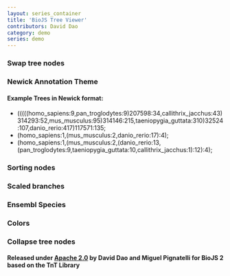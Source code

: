 ```yaml
---
layout: series_container
title: 'BioJS Tree Viewer'
contributors: David Dao
category: demo
series: demo
---
```

<meta charset="utf-8">

<div id="body">
  <!-- D3.js -->
  <script src="http://d3js.org/d3.v3.min.js"></script>

  <!-- BioJS 2.0 Component -->
  <!-- link rel="stylesheet" href="biojs-vis-tree/tnt.css" type="text/css" /-->
  <script src="http://daviddao.de/biojs-vis-tree.min.js"></script>

  <!-- Tree.js -->
  <script src="biojs-vis-tree/snippets/swap_nodes/swap_nodes.js"></script>

  <h3>Swap tree nodes</h3>
  <div id="1"></div>

  <script>
    (function() {
    var tree_vis = biojs.vis.tree.tree()
    var theme = tnt_theme_tree_swap_nodes();
    theme(tree_vis, document.getElementById("1"));
    }());
  </script>

  <!-- Tree.js -->
  <script src="biojs-vis-tree/snippets/newick_input/newick_input.js"></script>

  <h3>Newick Annotation Theme</h3>
  <div id="2"></div>

  <script>
    //var options = ["A","B","C","D"];

    //Choose the overall layout ta
    var ta = biojs.vis.tree.tree();
    //var theme = tnt_theme().newick("(((human, chimp), mouse))").buttons(options);

    //Use the theme we just generated!
    var theme = tnt_theme();

    theme(ta,document.getElementById('2'));

  </script>

<p>
  <h4>Example Trees in Newick format: </h4>
  <ul>
  <li>(((((homo_sapiens:9,pan_troglodytes:9)207598:34,callithrix_jacchus:43)314293:52,mus_musculus:95)314146:215,taeniopygia_guttata:310)32524:107,danio_rerio:417)117571:135;
  </li>
  <li>(homo_sapiens:1,(mus_musculus:2,danio_rerio:17):4);
  </li>
  <li>(homo_sapiens:1,(mus_musculus:2,(danio_rerio:13,(pan_troglodytes:9,taeniopygia_guttata:10,callithrix_jacchus:1):12):4);
  </li>
  </ul>

  </p>

  <script src="biojs-vis-tree/snippets/sort_nodes/sort_nodes.js"></script>

  <h3>Sorting nodes</h3>
  <div id="3"></div>

  <script>
    var tree_vis = biojs.vis.tree.tree();
    var theme = sort_tree_theme();
    theme(tree_vis, document.getElementById("3"));
  </script>

  <script src="biojs-vis-tree/snippets/scaled_branches/scaled_branches.js"></script>

  <h3>Scaled branches</h3>
  <div id="4"></div>

  <script>
    (function() {
    var tree_vis = biojs.vis.tree.tree()
    var theme = tnt_theme_tree_scaled_branches();
    theme(tree_vis, document.getElementById("4"));
    }());
  </script>

  <script src="biojs-vis-tree/snippets/ensembl_species/ensembl_species.js"></script>

  <h3>Ensembl Species</h3>
  <div id="5"></div>

  <script>
    (function() {
    var tree_vis = biojs.vis.tree.tree()
    var theme = tnt_theme_tree_ensembl_species();
    theme(tree_vis, document.getElementById("5"));
    }());
  </script>

  <!-- Tree.js -->
  <script src="biojs-vis-tree/snippets/colors/colors.js"></script>

  <h3>Colors</h3>
  <div id="6"></div>

  <script>
    (function() {
    var tree_vis = biojs.vis.tree.tree()
    var theme = tnt_theme_tree_colors();
    theme(tree_vis, document.getElementById("6"));
    }());
  </script>

  <script src="biojs-vis-tree/snippets/collapse_nodes/collapse_nodes.js"></script>

  <h3>Collapse tree nodes</h3>
  <div id="7"></div>

  <script>
    (function() {
    var tree_vis = biojs.vis.tree.tree()
    var theme = tnt_theme_tree_collapse_nodes();
    theme(tree_vis, document.getElementById("7"));
    }());
  </script>

<h4>Released under <a href="http://www.opensource.org/licenses/apache2.0.php">Apache 2.0</a> by David Dao and Miguel Pignatelli for BioJS 2 based on the TnT Library</h4>



</div>

